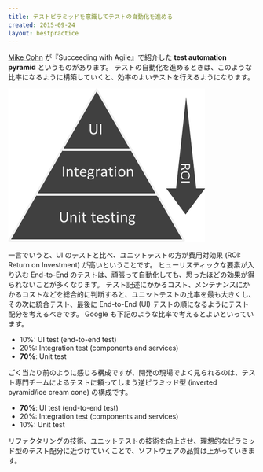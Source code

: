 ```yaml
---
title: テストピラミッドを意識してテストの自動化を進める
created: 2015-09-24
layout: bestpractice
---
```


[Mike Cohn](https://www.mountaingoatsoftware.com/blog/the-forgotten-layer-of-the-test-automation-pyramid) が『Succeeding with Agile』で紹介した **test automation pyramid** というものがあります。
テストの自動化を進めるときは、このような比率になるように構築していくと、効率のよいテストを行えるようになります。

![test-pyramid](test-pyramid.png)

一言でいうと、UI のテストと比べ、ユニットテストの方が費用対効果 (ROI: Return on Investment) が高いということです。
ヒューリスティックな要素が入り込む End-to-End のテストは、頑張って自動化しても、思ったほどの効果が得られないことが多くなります。
テスト記述にかかるコスト、メンテナンスにかかるコストなどを総合的に判断すると、ユニットテストの比率を最も大きくし、その次に統合テスト、最後に End-to-End (UI) テストの順になるようにテスト配分を考えるべきです。
Google も下記のような比率で考えるとよいといっています。

* 10%: UI test (end-to-end test)
* 20%: Integration test (components and services)
* **70%**: Unit test

ごく当たり前のように感じる構成ですが、開発の現場でよく見られるのは、テスト専門チームによるテストに頼ってしまう逆ピラミッド型 (inverted pyramid/ice cream cone) の構成です。

* **70%**: UI test (end-to-end test)
* 20%: Integration test (components and services)
* 10%: Unit test

リファクタリングの技術、ユニットテストの技術を向上させ、理想的なピラミッド型のテスト配分に近づけていくことで、ソフトウェアの品質は上がっていきます。

